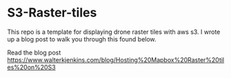 # S3-Raster-tiles

This repo is a template for displaying drone raster tiles with aws s3. I wrote up a blog post to walk you through this found below.


Read the blog post
https://www.walterkjenkins.com/blog/Hosting%20Mapbox%20Raster%20tiles%20on%20S3
